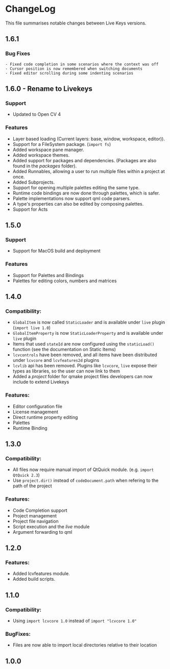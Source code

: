 # ChangeLog

This file summarises notable changes between Live Keys versions.

## 1.6.1

### Bug Fixes

    - Fixed code completion in some scenarios where the context was off
    - Cursor position is now remembered when switching documents
    - Fixed editor scrolling during some indenting scenarios

## 1.6.0 - Rename to Livekeys

### Support

   - Updated to Open CV 4

### Features

   - Layer based loading (Current layers: base, window, workspace, editor)).
   - Support for a FileSystem package. (```import fs```)
   - Added workspace pane manager.
   - Added workspace themes.
   - Added support for packages and dependencies. (Packages are also found in the *packages* folder).
   - Added Runnables, allowing a user to run multiple files within a project at once.
   - Added Subprojects.
   - Support for opening multiple palettes editing the same type.
   - Runtime code bindings are now done through palettes, which is safer.
   - Palette implementations now support qml code parsers.
   - A type's properties can also be edited by composing palettes.
   - Support for Acts

## 1.5.0

### Support

   - Support for MacOS build and deployment

### Features

   - Support for Palettes and Bindings
   - Palettes for editing colors, numbers and matrices

## 1.4.0

### Compatibility:
   - ```GlobalItem``` is now called ```StaticLoader``` and is available under ```live``` plugin (```import live 1.0```)
   - ```GlobalItemProperty``` is now ```StaticLoaderProperty``` and is available under ```live``` plugin
   - Items that used ```stateId``` are now configured using the ```staticLoad()``` function
(see the documentation on Static Items)
   - ```lcvcontrols``` have been removed, and all items have been distributed under ```lcvcore``` and
```lcvfeatures2d``` plugins
   - ```lcvlib``` api has been removed. Plugins like ```lcvcore```, ```live``` expose their types as libraries, so
the user can now link to them
   - Added a *project* folder for qmake project files developers can now include to extend Livekeys

### Features:
   - Editor configuration file
   - License management
   - Direct runtime property editing
   - Palettes
   - Runtime Binding

## 1.3.0

### Compatibility:
   - All files now require manual import of QtQuick module. (e.g. ```import QtQuick 2.3```)
   - Use ```project.dir()``` instead of ```codeDocument.path``` when refering to the path of the project

### Features:
   - Code Completion support
   - Project management 
   - Project file navigation
   - Script execution and the *live* module
   - Argument forwarding to qml

## 1.2.0

### Features:
   - Added lcvfeatures module.
   - Added build scripts.

## 1.1.0

### Compatibility:

   - Using ```import lcvcore 1.0``` instead of ```import "lcvcore 1.0" ```

### BugFixes:

   - Files are now able to import local directories relative to their location 

## 1.0.0

